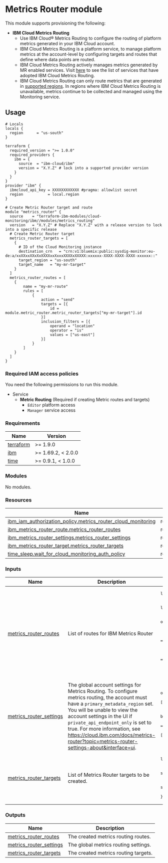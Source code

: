 # Metrics Router module

This module supports provisioning the following:

* **IBM Cloud Metrics Routing**
  * Use IBM Cloud® Metrics Routing to configure the routing of platform metrics generated in your IBM Cloud account.
  * IBM Cloud Metrics Routing is a platform service, to manage platform metrics at the account-level by configuring targets and routes that define where data points are routed.
  * IBM Cloud Metrics Routing actively manages metrics generated by MR enabled services. Visit [here](https://cloud.ibm.com/docs/metrics-router?topic=metrics-router-cloud-services-mr) to see the list of services that have adopted IBM Cloud Metrics Routing.
  * IBM Cloud Metrics Routing can only route metrics that are generated in [supported regions](https://cloud.ibm.com/docs/metrics-router?topic=metrics-router-regions). In regions where IBM Cloud Metrics Routing is unavailable, metrics continue to be collected and managed using the Monitoring service.

## Usage

```hcl
# Locals
locals {
  region      = "us-south"
}

terraform {
  required_version = ">= 1.0.0"
  required_providers {
    ibm = {
      source  = "ibm-cloud/ibm"
      version = "X.Y.Z" # lock into a supported provider version
    }
  }
}
provider "ibm" {
  ibmcloud_api_key = XXXXXXXXXXXX #pragma: allowlist secret
  region           = local.region
}

# Create Metric Router target and route
module "metrics_router" {
  source    = "terraform-ibm-modules/cloud-monitoring/ibm//modules/metrics_routing"
  version   = "X.Y.Z" # Replace "X.Y.Z" with a release version to lock into a specific release
  # Create Metric Router target
  metrics_router_targets = [
    {
      # ID of the Cloud Monitoring instance
      destination_crn   = "crn:v1:bluemix:public:sysdig-monitor:eu-de:a/xxXXxxXXxXxXXXXxxXxxxXXXXxXXXXX:xxxxxx-XXXX-XXXX-XXXX-xxxxxx::"
      target_region = "us-south"
      target_name   = "my-mr-target"
    }
  ]
  metrics_router_routes = [
    {
        name = "my-mr-route"
        rules = [
            {
                action = "send"
                targets = [{
                    id = module.metric_router.metric_router_targets["my-mr-target"].id
                }]
                inclusion_filters = [{
                    operand = "location"
                    operator = "is"
                    values = ["us-east"]
                }]
            }
        ]
    }
  ]
}
```

### Required IAM access policies

You need the following permissions to run this module.

* Service
  * **Metric Routing** (Required if creating Metric routes and targets)
    * `Editor` platform access
    * `Manager` service access

<!-- BEGINNING OF PRE-COMMIT-TERRAFORM DOCS HOOK -->
### Requirements

| Name | Version |
|------|---------|
| <a name="requirement_terraform"></a> [terraform](#requirement\_terraform) | >= 1.9.0 |
| <a name="requirement_ibm"></a> [ibm](#requirement\_ibm) | >= 1.69.2, < 2.0.0 |
| <a name="requirement_time"></a> [time](#requirement\_time) | >= 0.9.1, < 1.0.0 |

### Modules

No modules.

### Resources

| Name | Type |
|------|------|
| [ibm_iam_authorization_policy.metrics_router_cloud_monitoring](https://registry.terraform.io/providers/ibm-cloud/ibm/latest/docs/resources/iam_authorization_policy) | resource |
| [ibm_metrics_router_route.metrics_router_routes](https://registry.terraform.io/providers/ibm-cloud/ibm/latest/docs/resources/metrics_router_route) | resource |
| [ibm_metrics_router_settings.metrics_router_settings](https://registry.terraform.io/providers/ibm-cloud/ibm/latest/docs/resources/metrics_router_settings) | resource |
| [ibm_metrics_router_target.metrics_router_targets](https://registry.terraform.io/providers/ibm-cloud/ibm/latest/docs/resources/metrics_router_target) | resource |
| [time_sleep.wait_for_cloud_monitoring_auth_policy](https://registry.terraform.io/providers/hashicorp/time/latest/docs/resources/sleep) | resource |

### Inputs

| Name | Description | Type | Default | Required |
|------|-------------|------|---------|:--------:|
| <a name="input_metrics_router_routes"></a> [metrics\_router\_routes](#input\_metrics\_router\_routes) | List of routes for IBM Metrics Router | <pre>list(object({<br/>    name = string<br/>    rules = list(object({<br/>      action = optional(string, "send")<br/>      targets = optional(list(object({<br/>        id = string<br/>      })))<br/>      inclusion_filters = list(object({<br/>        operand  = string<br/>        operator = string<br/>        values   = list(string)<br/>      }))<br/>    }))<br/>  }))</pre> | `[]` | no |
| <a name="input_metrics_router_settings"></a> [metrics\_router\_settings](#input\_metrics\_router\_settings) | The global account settings for Metrics Routing. To configure metrics routing, the account must have a `primary_metadata_region` set. You will be unable to view the account settings in the UI if `private_api_endpoint_only` is set to true. For more information, see https://cloud.ibm.com/docs/metrics-router?topic=metrics-router-settings-about&interface=ui. | <pre>object({<br/>    permitted_target_regions  = optional(list(string), [])<br/>    primary_metadata_region   = optional(string)<br/>    backup_metadata_region    = optional(string)<br/>    private_api_endpoint_only = optional(bool, false)<br/>    default_targets           = optional(list(string), [])<br/>  })</pre> | `null` | no |
| <a name="input_metrics_router_targets"></a> [metrics\_router\_targets](#input\_metrics\_router\_targets) | List of Metrics Router targets to be created. | <pre>list(object({<br/>    destination_crn                 = string<br/>    target_name                     = string<br/>    target_region                   = optional(string)<br/>    skip_metrics_router_auth_policy = optional(bool, false)<br/>  }))</pre> | `[]` | no |

### Outputs

| Name | Description |
|------|-------------|
| <a name="output_metrics_router_routes"></a> [metrics\_router\_routes](#output\_metrics\_router\_routes) | The created metrics routing routes. |
| <a name="output_metrics_router_settings"></a> [metrics\_router\_settings](#output\_metrics\_router\_settings) | The global metrics routing settings. |
| <a name="output_metrics_router_targets"></a> [metrics\_router\_targets](#output\_metrics\_router\_targets) | The created metrics routing targets. |
<!-- END OF PRE-COMMIT-TERRAFORM DOCS HOOK -->
